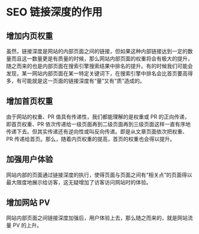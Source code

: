 # SEO 链接深度的作用

## **增加内页权重**
虽然，链接深度是网站的内部页面之间的链接，但如果这种内部链接达到一定的数量而且这一数量更是有质量的时候，那么网站内部页面的权重将会有极大的提升，随之而来的也是内部页面在搜索引擎搜索结果中排名的提升。有的时候我们可能会发现，某一网站内部页面在某一特定关键词下，在搜索引擎中排名会比首页要高得多，有可能就是这一页面的链接深度有“量”又有“质”造成的。

## **增加首页权重**
由于网站的权重、PR 值具有传递性，我们都能理解的是权重或 PR 的正向传递，即首页权重、PR 依次传递给一级页面再到二级页面再到三级页面这样一直有序地传递下去。但其实传递还有逆向性或叫反向传递。即是从文章页面依次把权重、PR 传递给首页。那么，随着内页权重的提高，首页的权重也会得以提升。

## **加强用户体验**
网站内部的页面通过链接深度的执行，使得页面与页面之间有“相关点”的页面得以最大限度地展示给访客，这无疑增加了访客访问网站时的体验。

## **增加网站 PV**
网站内部页面之间链接深度加强后，用户体验上去，那么随之而来的，就是网站流量 PV 的上升。